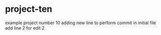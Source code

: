 # project-ten
example project number 10
adding new line to perform commit in initial file
add line 2 for edit 2
